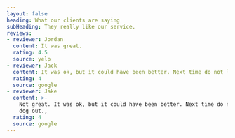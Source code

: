 ```yaml
---
layout: false
heading: What our clients are saying
subHeading: They really like our service.
reviews:
- reviewer: Jordan
  content: It was great.
  rating: 4.5
  source: yelp
- reviewer: Jack
  content: It was ok, but it could have been better. Next time do not let my dog out.,
  rating: 4
  source: google
- reviewer: Jake
  content: >-
    Not great. It was ok, but it could have been better. Next time do not let my
    dog out.,
  rating: 4
  source: google
---
```


